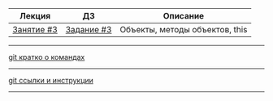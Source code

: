 

| Лекция                                                                                | ДЗ                                                                           	| Описание                                                      	|
|-----------------------------------------------------------------------------------	|----------------------------------------------------------------------------	|-------------------------------------------------------	|
| [Занятие #3](https://rawgit.com/smershik/tms-jsb/master/03/cls/index.html) 	        | [Задание #3](https://github.com/smershik/tms-jsb/tree/master/03/hw) 	        | Объекты, методы объектов, this	|
---
[git кратко о командах](https://rawgit.com/smershik/tms-jsb/master/git-starter/index.html)

---

[git ссылки и инструкции](https://github.com/smershik/tms-jsb/tree/master/git-starter) 

---